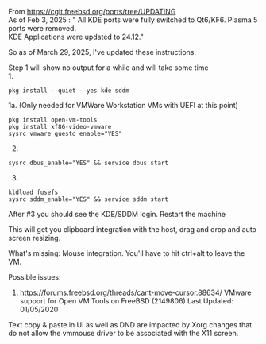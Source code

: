 From https://cgit.freebsd.org/ports/tree/UPDATING  
As of Feb 3, 2025 :
" All KDE ports were fully switched to Qt6/KF6. Plasma 5 ports were removed.  
  KDE Applications were updated to 24.12."  
  
So as of March 29, 2025, I've updated these instructions.  
  
Step 1 will show no output for a while and will take some time  
1.
```
pkg install --quiet --yes kde sddm
```
1a. (Only needed for VMWare Workstation VMs with UEFI at this point)  
```
pkg install open-vm-tools
pkg install xf86-video-vmware
sysrc vmware_guestd_enable="YES"
```
2.
```
sysrc dbus_enable="YES" && service dbus start
```
3.  
```
kldload fusefs 
sysrc sddm_enable="YES" && service sddm start  
```
After #3 you should see the KDE/SDDM login.  Restart the machine 


This will get you clipboard integration with the host, drag and drop and auto screen resizing.

What's missing:  Mouse integration.  You'll have to hit ctrl+alt to leave the VM.

Possible issues:
1. https://forums.freebsd.org/threads/cant-move-cursor.88634/
VMware support for Open VM Tools on FreeBSD (2149806)
Last Updated: 01/05/2020

Text copy & paste in UI as well as DND
are impacted by Xorg changes that do not allow
the vmmouse driver to be associated with the X11 screen.
